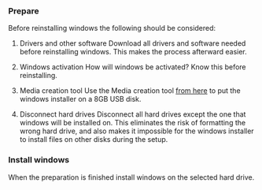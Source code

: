 ### Prepare
Before reinstalling windows the following should be considered:

1. Drivers and other software
  Download all drivers and software needed before reinstalling windows. This makes the process afterward easier.
  
2. Windows activation
  How will windows be activated? Know this before reinstalling.
  
3. Media creation tool
  Use the Media creation tool [from here](https://www.microsoft.com/sv-se/software-download/windows10) to put the windows installer on a 8GB USB disk.
  
4. Disconnect hard drives
  Disconnect all hard drives except the one that windows will be installed on. This eliminates the risk of formatting the wrong hard drive, and also makes it impossible for the windows installer to install files on other disks during the setup.
  
### Install windows
When the preparation is finished install windows on the selected hard drive.

#

